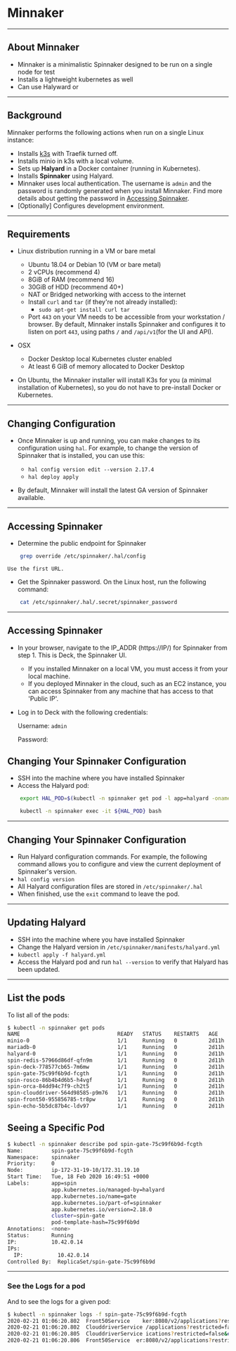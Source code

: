 # Minnaker
---


## About Minnaker

 * Minnaker is a minimalistic Spinnaker designed to be run on a single node for test
 * Installs a lightweight kubernetes as well
 * Can use Halyward or 	

---

## Background

Minnaker performs the following actions when run on a single Linux instance:

* Installs [k3s](https://k3s.io/) with Traefik turned off.
* Installs minio in k3s with a local volume.
* Sets up **Halyard** in a Docker container (running in Kubernetes).
* Installs **Spinnaker** using Halyard.
* Minnaker uses local authentication. The username is `admin` and the password is randomly generated when you install Minnaker. Find more details about getting the password in [Accessing Spinnaker](#accessing-spinnaker).
* [Optionally] Configures development environment.

---

## Requirements

* Linux distribution running in a VM or bare metal
    * Ubuntu 18.04 or Debian 10 (VM or bare metal)
    * 2 vCPUs (recommend 4)
    * 8GiB of RAM (recommend 16)
    * 30GiB of HDD (recommend 40+)
    * NAT or Bridged networking with access to the internet
    * Install `curl` and `tar` (if they're not already installed):
        * `sudo apt-get install curl tar`
    * Port `443` on your VM needs to be accessible from your workstation / browser. By default, Minnaker installs Spinnaker and configures it to listen on port `443`, using paths `/` and `/api/v1`(for the UI and API).
* OSX
    * Docker Desktop local Kubernetes cluster enabled
    * At least 6 GiB of memory allocated to Docker Desktop

* On Ubuntu, the Minnaker installer will install K3s for you (a minimal installation of Kubernetes), so you do not have to pre-install Docker or Kubernetes.

--- 

## Changing Configuration
 *  Once Minnaker is up and running, you can make changes to its configuration using `hal`.  For example, to change the version of Spinnaker that is installed, you can use this:
    - `hal config version edit --version 2.17.4`
    - `hal deploy apply`

  * By default, Minnaker will install the latest GA version of Spinnaker available.


---

## Accessing Spinnaker

 *  Determine the public endpoint for Spinnaker

```bash
    grep override /etc/spinnaker/.hal/config
```

    Use the first URL.

 *  Get the Spinnaker password. On the Linux host, run the following command:

```bash
    cat /etc/spinnaker/.hal/.secret/spinnaker_password
```

---

## Accessing Spinnaker

 *  In your browser, navigate to the IP_ADDR (https://IP/) for Spinnaker from step 1. This is Deck, the Spinnaker UI.

    - If you installed Minnaker on a local VM, you must access it from your local machine. 
    - If you deployed Minnaker in the cloud, such as an EC2 instance, you can access Spinnaker from any machine that has access to that 'Public IP'.

 * Log in to Deck with the following credentials:

    Username: `admin`

    Password: 

## Changing Your Spinnaker Configuration

 *  SSH into the machine where you have installed Spinnaker
 *  Access the Halyard pod:

```bash
    export HAL_POD=$(kubectl -n spinnaker get pod -l app=halyard -oname | cut -d'/' -f 2)

    kubectl -n spinnaker exec -it ${HAL_POD} bash
```

---

## Changing Your Spinnaker Configuration

 * Run Halyard configuration commands. For example, the following command allows you to configure and view the current deployment of Spinnaker's version.
 * `hal config version`
 *  All Halyard configuration files are stored in `/etc/spinnaker/.hal`
 * When finished, use the `exit` command to leave the pod.


---

## Updating Halyard

 * SSH into the machine where you have installed Spinnaker
 * Change the Halyard version in `/etc/spinnaker/manifests/halyard.yml`
 *  `kubectl apply -f halyard.yml`
 * Access the Halyard pod and run `hal --version` to verify that Halyard has been updated.

---

## List the pods
To list all of the pods:

```bash
$ kubectl -n spinnaker get pods
NAME                               READY   STATUS    RESTARTS   AGE
minio-0                            1/1     Running   0          2d11h
mariadb-0                          1/1     Running   0          2d11h
halyard-0                          1/1     Running   0          2d11h
spin-redis-57966d86df-qfn9m        1/1     Running   0          2d11h
spin-deck-778577cb65-7m6mw         1/1     Running   0          2d11h
spin-gate-75c99f6b9d-fcgth         1/1     Running   0          2d11h
spin-rosco-86b4b4d6b5-h4vgf        1/1     Running   0          2d11h
spin-orca-84dd94c7f9-ch2t5         1/1     Running   0          2d11h
spin-clouddriver-564d98585-p9m76   1/1     Running   0          2d11h
spin-front50-955856785-tr8pw       1/1     Running   0          2d11h
spin-echo-5b5dc87b4c-ldv97         1/1     Running   0          2d11h
```


## Seeing a Specific Pod

```bash
$ kubectl -n spinnaker describe pod spin-gate-75c99f6b9d-fcgth
Name:         spin-gate-75c99f6b9d-fcgth
Namespace:    spinnaker
Priority:     0
Node:         ip-172-31-19-10/172.31.19.10
Start Time:   Tue, 18 Feb 2020 16:49:51 +0000
Labels:       app=spin
              app.kubernetes.io/managed-by=halyard
              app.kubernetes.io/name=gate
              app.kubernetes.io/part-of=spinnaker
              app.kubernetes.io/version=2.18.0
              cluster=spin-gate
              pod-template-hash=75c99f6b9d
Annotations:  <none>
Status:       Running
IP:           10.42.0.14
IPs:
  IP:           10.42.0.14
Controlled By:  ReplicaSet/spin-gate-75c99f6b9d

```

---

### See the Logs for a pod
And to see the logs for a given pod:

```bash
$ kubectl -n spinnaker logs -f spin-gate-75c99f6b9d-fcgth
2020-02-21 01:06:20.802  Front50Service    ker:8080/v2/applications?restricted=false
2020-02-21 01:06:20.802  ClouddriverService /applications?restricted=false&expand=true
2020-02-21 01:06:20.805  ClouddriverService ications?restricted=false&expand=true (2ms)
2020-02-21 01:06:20.806  Front50Service  er:8080/v2/applications?restricted=false (4ms)
```

